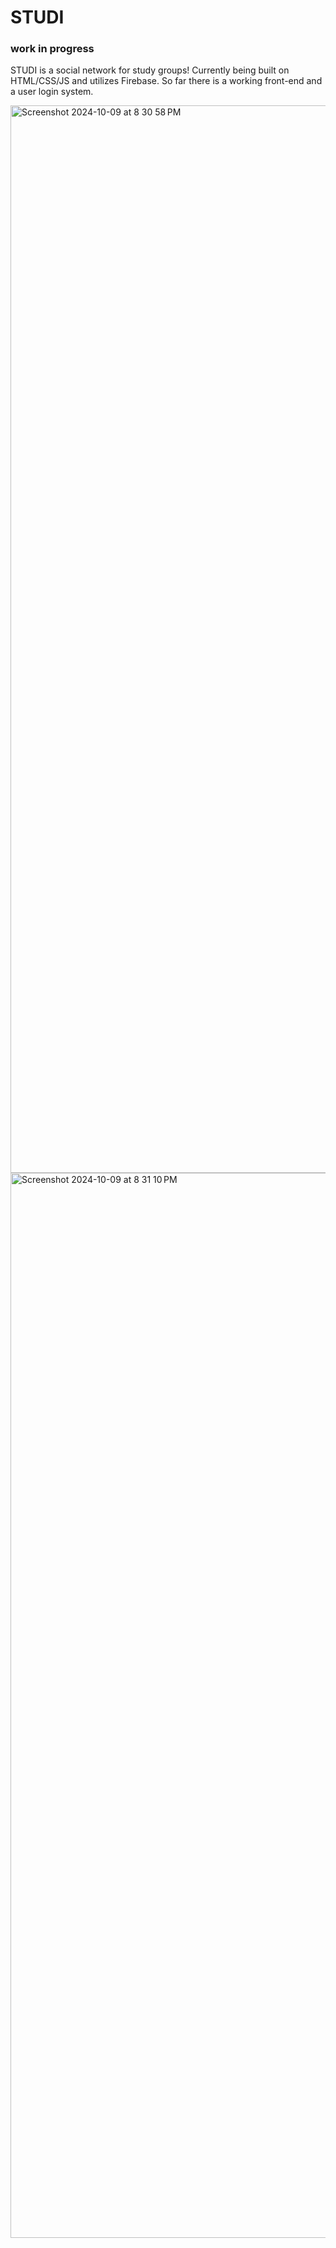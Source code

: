 # STUDI
### work in progress
STUDI is a social network for study groups! Currently being built on HTML/CSS/JS and utilizes Firebase. So far there is a working front-end and a user login system.

<img width="1708" alt="Screenshot 2024-10-09 at 8 30 58 PM" src="https://github.com/user-attachments/assets/cae2b963-43a5-4217-918e-26b882879f57">

<img width="1704" alt="Screenshot 2024-10-09 at 8 31 10 PM" src="https://github.com/user-attachments/assets/677e3a68-4b27-415a-a204-a7bd02f01a2e">
